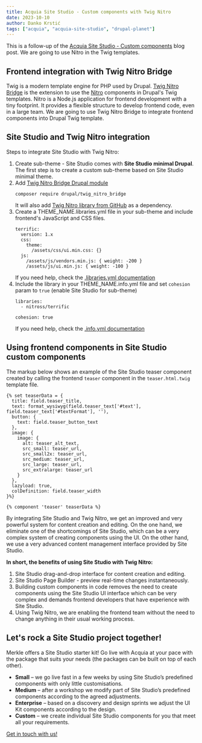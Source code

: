 ```yaml
---
title: Acquia Site Studio - Custom components with Twig Nitro
date: 2023-10-10
author: Danko Krstić
tags: ["acquia", "acquia-site-studio", "drupal-planet"]
---
```


This is a follow-up of the [Acquia Site Studio - Custom components](/post/2023/10/acquia-site-studio-custom-components/) blog post. We are going to use Nitro in the Twig templates.

## Frontend integration with Twig Nitro Bridge
Twig is a modern template engine for PHP used by Drupal. [Twig Nitro Bridge](https://www.drupal.org/project/twig_nitro_bridge) is the extension to use the [Nitro](https://github.com/merkle-open/generator-nitro) components in Drupal's Twig templates. Nitro is a Node.js application for frontend development with a tiny footprint. It provides a flexible structure to develop frontend code, even in a large team.
We are going to use Twig Nitro Bridge to integrate frontend components into Drupal Twig template.

## Site Studio and Twig Nitro integration
Steps to integrate Site Studio with Twig Nitro:

1. Create sub-theme - Site Studio comes with **Site Studio minimal Drupal**. The first step is to create a custom sub-theme based on Site Studio minimal theme.
2. Add [Twig Nitro Bridge Drupal module](https://www.drupal.org/project/twig_nitro_bridge)
   ```
   composer require drupal/twig_nitro_bridge
   ```
   It will also add [Twig Nitro library from GitHub](https://github.com/merkle-open/twig-nitro-library) as a dependency.
3. Create a THEME_NAME.libraries.yml file in your sub-theme and include frontend's JavaScript and CSS files.
   ```
   terrific:
     version: 1.x
     css:
       theme:
         /assets/css/ui.min.css: {}
     js:
       /assets/js/vendors.min.js: { weight: -200 }
       /assets/js/ui.min.js: { weight: -100 }
   ```
   If you need help, check the [.libraries.yml documentation](https://www.drupal.org/node/2216195)
4. Include the library in your THEME_NAME.info.yml file and set `cohesion` param to `true` (enable Site Studio for sub-theme)
   ```
   libraries:
     - nitross/terrific
   
   cohesion: true
   ```
   If you need help, check the [.info.yml documentation](https://www.drupal.org/docs/develop/theming-drupal/defining-a-theme-with-an-infoyml-file)

## Using frontend components in Site Studio custom components
The markup below shows an example of the Site Studio teaser component created by calling the frontend `teaser` component in the `teaser.html.twig` template file.
```
{% set teaserData = {
  title: field.teaser_title,
  text: format_wysiwyg(field.teaser_text['#text'], field.teaser_text['#textFormat'], ''),
  button: {
    text: field.teaser_button_text
  },
  image: {
    image: {
      alt: teaser_alt_text,
      src_small: teaser_url,
      src_small2x: teaser_url,
      src_medium: teaser_url,
      src_large: teaser_url,
      src_extralarge: teaser_url
    }
  },
  lazyload: true,
  colDefinition: field.teaser_width
}%}
 
{% component 'teaser' teaserData %}
```

By integrating Site Studio and Twig Nitro, we get an improved and very powerful system for content creation and editing. On the one hand, we eliminate one of the shortcomings of Site Studio, which can be a very complex system of creating components using the UI. On the other hand, we use a very advanced content management interface provided by Site Studio.

**In short, the benefits of using Site Studio with Twig Nitro:**

1. Site Studio drag-and-drop interface for content creation and editing.
2. Site Studio Page Builder - preview real-time changes instantaneously.
3. Building custom components in code removes the need to create components using the Site Studio UI interface which can be very complex and demands frontend developers that have experience with Site Studio.
4. Using Twig Nitro, we are enabling the frontend team without the need to change anything in their usual working process.

## Let's rock a Site Studio project together!
Merkle offers a Site Studio starter kit! Go live with Acquia at your pace with the package that suits your needs (the packages can be built on top of each other).
* **Small** – we go live fast in a few weeks by using Site Studio’s predefined components with only little customisations.
* **Medium** – after a workshop we modify part of Site Studio’s predefined components according to the agreed adjustments.
* **Enterprise** – based on a discovery and design sprints we adjust the UI Kit components according to the design.
* **Custom** – we create individual Site Studio components for you that meet all your requirements.

[Get in touch with us!](https://www.merkle.com/dach/en/contact)
